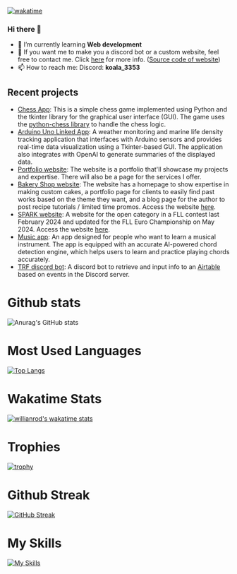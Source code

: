 [![wakatime](https://wakatime.com/badge/user/986136b0-1846-407d-98bf-6419adad41cb.svg)](https://wakatime.com/@986136b0-1846-407d-98bf-6419adad41cb)

### Hi there 👋

- 🌱 I’m currently learning **Web development**
- 💬 If you want me to make you a discord bot or a custom website, feel free to contact me. Click [here](https://koala3353.github.io/website-shop/) for more info. ([Source code of website](https://github.com/Koala3353/website-shop))
- 📫 How to reach me: 
            Discord: **koala_3353**

## Recent projects
- [Chess App](https://github.com/Koala3353/chess-tkinter): This is a simple chess game implemented using Python and the tkinter library for the graphical user interface (GUI). The game uses the [python-chess library](https://github.com/niklasf/python-chess) to handle the chess logic.
- [Arduino Uno Linked App](https://github.com/Koala3353/bluehaven-app): A weather monitoring and marine life density tracking application that interfaces with Arduino sensors and provides real-time data visualization using a Tkinter-based GUI. The application also integrates with OpenAI to generate summaries of the displayed data.
- [Portfolio website](https://github.com/Koala3353/my-portfolio): The website is a portfolio that'll showcase my projects and expertise. There will also be a page for the services I offer.
- [Bakery Shop website](https://github.com/Koala3353/bakery-website): The website has a homepage to show expertise in making custom cakes, a portfolio page for clients to easily find past works based on the theme they want, and a blog page for the author to post recipe tutorials / limited time promos. Access the website [here](https://koala3353.github.io/bakery-website/).
- [SPARK website](https://github.com/Koala3353/FLL-website): A website for the open category in a FLL contest last February 2024 and updated for the FLL Euro Championship on May 2024. Access the website [here](https://koala3353.github.io/FLL-website/).
- [Music app](https://github.com/Koala3353/SPARK-app): An app designed for people who want to learn a musical instrument. The app is equipped with an accurate AI-powered chord detection engine, which helps users to learn and practice playing chords accurately.
- [TRF discord bot](https://github.com/Koala3353/TRF_Bot): A discord bot to retrieve and input info to an [Airtable](https://github.com/Koala3353/TRF_Bot) based on events in the Discord server.

# Github stats 

![Anurag's GitHub stats](https://github-readme-stats.vercel.app/api?username=Koala3353&show_icons=true&theme=chartreuse-dark)

# Most Used Languages
[![Top Langs](https://github-readme-stats.vercel.app/api/top-langs/?username=Koala3353&layout=compact&theme=chartreuse-dark)](https://github.com/anuraghazra/github-readme-stats)
# Wakatime Stats
[![willianrod's wakatime stats](https://github-readme-stats.vercel.app/api/wakatime?username=Koala3353&theme=chartreuse-dark)](https://github.com/anuraghazra/github-readme-stats)
# Trophies
[![trophy](https://github-profile-trophy.vercel.app/?username=Koala3353&theme=juicyfresh)](https://github.com/ryo-ma/github-profile-trophy)
# Github Streak
[![GitHub Streak](https://streak-stats.demolab.com/?user=Koala3353)](https://git.io/streak-stats)
# My Skills
[![My Skills](https://skillicons.dev/icons?i=discord,java,idea,github,gradle,sqlite,unreal,cpp,css,bots,html,js,py,mongodb)](https://skillicons.dev)
